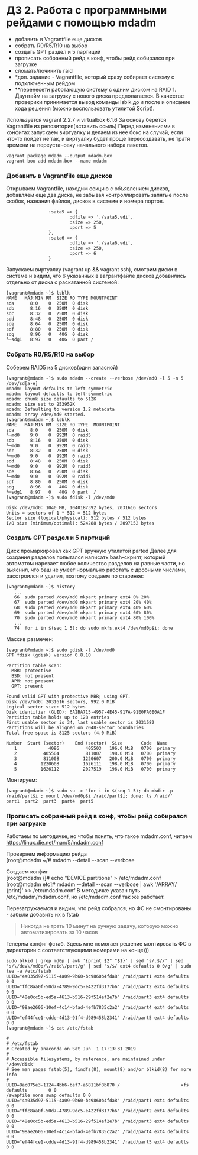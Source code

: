 # ДЗ 2. Работа с программными рейдами с помощью mdadm

* добавить в Vagrantfile еще дисков
* собрать R0/R5/R10 на выбор
* создать GPT раздел и 5 партиций
* прописать собранный рейд в конф, чтобы рейд собирался при загрузке
* сломать/починить raid
* *доп. задание - Vagrantfile, который сразу собирает систему с подключенным рейдом
* **перенесети работающую систему с одним диском на RAID 1. Даунтайм на загрузку с нового диска предполагается. В качестве проверики принимается вывод команды lsblk до и после и описание хода решения (можно воспользовать утилитой Script).

Используется vagrant 2.2.7 и virtualbox 6.1.6
За основу берется Vagrantfile из репозитория(вставить ссыль)
Перед изменениями в конфигах запускаем виртуалку и делаем из нее бокс на случай, если что-то пойдет не так, и виртуалку будет проще пересоздавать, не тратя времени на переустановку начального набора пакетов.
 ```
 vagrant package mdadm --output mdadm.box
 vagrant box add mdadm.box --name mdadm
 ```

### Добавить в Vagrantfile еще дисков
Открываем Vagrantfile, находим секцию с объявлением дисков, добавляем  еще два диска, не забывая контроллировать запятые после скобок, названия файлов, дисков в системе и номера портов.
```
                :sata5 => {
                        :dfile => './sata5.vdi',
                        :size => 250,
                        :port => 5
                },
                :sata6 => {
                        :dfile => './sata6.vdi',
                        :size => 250,
                        :port => 6
                }
```
Запускаем виртуалку (vagrant up && vagrant ssh), смотрим диски в системе и видим, что 6 указанных в вагрантфайле дисков добавились отдельно от диска с раскатанной системой:
```
[vagrant@mdadm ~]$ lsblk
NAME   MAJ:MIN RM  SIZE RO TYPE MOUNTPOINT
sda      8:0    0  250M  0 disk 
sdb      8:16   0  250M  0 disk 
sdc      8:32   0  250M  0 disk 
sdd      8:48   0  250M  0 disk 
sde      8:64   0  250M  0 disk 
sdf      8:80   0  250M  0 disk 
sdg      8:96   0   40G  0 disk 
└─sdg1   8:97   0   40G  0 part /
```

### Собрать R0/R5/R10 на выбор
Соберем RAID5 из 5 дисков(один запасной)
```
[vagrant@mdadm ~]$ sudo mdadm --create --verbose /dev/md0 -l 5 -n 5 /dev/sd[a-e]
mdadm: layout defaults to left-symmetric
mdadm: layout defaults to left-symmetric
mdadm: chunk size defaults to 512K
mdadm: size set to 253952K
mdadm: Defaulting to version 1.2 metadata
mdadm: array /dev/md0 started.
[vagrant@mdadm ~]$ lsblk
NAME   MAJ:MIN RM  SIZE RO TYPE  MOUNTPOINT
sda      8:0    0  250M  0 disk  
└─md0    9:0    0  992M  0 raid5 
sdb      8:16   0  250M  0 disk  
└─md0    9:0    0  992M  0 raid5 
sdc      8:32   0  250M  0 disk  
└─md0    9:0    0  992M  0 raid5 
sdd      8:48   0  250M  0 disk  
└─md0    9:0    0  992M  0 raid5 
sde      8:64   0  250M  0 disk  
└─md0    9:0    0  992M  0 raid5 
sdf      8:80   0  250M  0 disk  
sdg      8:96   0   40G  0 disk  
└─sdg1   8:97   0   40G  0 part  /
[vagrant@mdadm ~]$ sudo fdisk -l /dev/md0

Disk /dev/md0: 1040 MB, 1040187392 bytes, 2031616 sectors
Units = sectors of 1 * 512 = 512 bytes
Sector size (logical/physical): 512 bytes / 512 bytes
I/O size (minimum/optimal): 524288 bytes / 2097152 bytes
```
### Создать GPT раздел и 5 партиций
Диск промаркировал как GPT вручную утилитой parted
Далее для создания разделов попытался написать bash-скрипт, который автоматом нарезает любое количество разделов на равные части, но выяснил, что баш не умеет нормально работать с дробными числами, расстроился и удалил, поэтому создаем по старинке:
```
[vagrant@mdadm ~]$ history
   ...
   66  sudo parted /dev/md0 mkpart primary ext4 0% 20%
   67  sudo parted /dev/md0 mkpart primary ext4 20% 40%
   68  sudo parted /dev/md0 mkpart primary ext4 40% 60%
   69  sudo parted /dev/md0 mkpart primary ext4 60% 80%
   70  sudo parted /dev/md0 mkpart primary ext4 80% 100%
   ...
   74  for i in $(seq 1 5); do sudo mkfs.ext4 /dev/md0p$i; done
```

Массив размечен:
```
[vagrant@mdadm ~]$ sudo gdisk -l /dev/md0
GPT fdisk (gdisk) version 0.8.10

Partition table scan:
  MBR: protective
  BSD: not present
  APM: not present
  GPT: present

Found valid GPT with protective MBR; using GPT.
Disk /dev/md0: 2031616 sectors, 992.0 MiB
Logical sector size: 512 bytes
Disk identifier (GUID): 6A2BA715-4957-4E45-917A-91E0FA0E0A1F
Partition table holds up to 128 entries
First usable sector is 34, last usable sector is 2031582
Partitions will be aligned on 2048-sector boundaries
Total free space is 8125 sectors (4.0 MiB)

Number  Start (sector)    End (sector)  Size       Code  Name
   1            4096          405503   196.0 MiB   0700  primary
   2          405504          811007   198.0 MiB   0700  primary
   3          811008         1220607   200.0 MiB   0700  primary
   4         1220608         1626111   198.0 MiB   0700  primary
   5         1626112         2027519   196.0 MiB   0700  primary
```
Монтируем:
```
[vagrant@mdadm ~]$ sudo su -c 'for i in $(seq 1 5); do mkdir -p /raid/part$i ; mount /dev/md0p$i /raid/part$i; done; ls /raid/'
part1  part2  part3  part4  part5
```
### Прописать собранный рейд в конф, чтобы рейд собирался при загрузке
Работаем по методичке, но чтобы понять, что такое mdadm.conf, читаем
https://linux.die.net/man/5/mdadm.conf

Проверяем информацию рейда  
[root@mdadm ~/# mdadm --detail --scan --verbose

Создаем конфиг  
[root@mdadm /]# echo "DEVICE partitions" > /etc/mdadm.conf
[root@mdadm etc]#  mdadm --detail --scan --verbose | awk '/ARRAY/ {print}' >> /etc/mdadm.conf
В методичке указан путь /etc/mdadm/mdadm.conf, но /etc/mdadm.conf так же работает.

Перезагружаемся и видим, что рейд собрался, но ФС не смонтированы - забыли добавить их в fstab
> Никогда не трать 10 минут на ручную задачу, которую можно автоматизировать за 10 часов  

Генерим конфиг фстаб. Здесь мне помогает решение монтировать ФС в директории с соответствующими номерами на конце)))  
```
sudo blkid | grep md0p | awk '{print $2" "$1}' | sed 's/.$//' | sed 's/\/dev\/md0p/\/raid\/part/g' | sed 's/$/ ext4 defaults 0 0/g' | sudo tee -a /etc/fstab
UUID="4a035d97-5115-4a09-9b60-bc9860b4fda8" /raid/part1 ext4 defaults 0 0
UUID="ffc8aa0f-50d7-4789-9dc5-e422fd3177b6" /raid/part2 ext4 defaults 0 0
UUID="48e0cc5b-ed5a-4613-b516-29f514ef2e7b" /raid/part3 ext4 defaults 0 0
UUID="98ae2606-10ef-4c14-bfad-4efb7835c2a2" /raid/part4 ext4 defaults 0 0
UUID="ef44fce1-cdde-4d13-91f4-d989458b2341" /raid/part5 ext4 defaults 0 0
[vagrant@mdadm ~]$ cat /etc/fstab

#
# /etc/fstab
# Created by anaconda on Sat Jun  1 17:13:31 2019
#
# Accessible filesystems, by reference, are maintained under '/dev/disk'
# See man pages fstab(5), findfs(8), mount(8) and/or blkid(8) for more info
#
UUID=8ac075e3-1124-4bb6-bef7-a6811bf8b870 /                       xfs     defaults        0 0
/swapfile none swap defaults 0 0
UUID="4a035d97-5115-4a09-9b60-bc9860b4fda8" /raid/part1 ext4 defaults 0 0
UUID="ffc8aa0f-50d7-4789-9dc5-e422fd3177b6" /raid/part2 ext4 defaults 0 0
UUID="48e0cc5b-ed5a-4613-b516-29f514ef2e7b" /raid/part3 ext4 defaults 0 0
UUID="98ae2606-10ef-4c14-bfad-4efb7835c2a2" /raid/part4 ext4 defaults 0 0
UUID="ef44fce1-cdde-4d13-91f4-d989458b2341" /raid/part5 ext4 defaults 0 0
```
